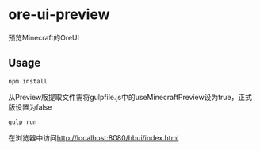 # ore-ui-preview
预览Minecraft的OreUI

## Usage

```shell
npm install
```
从Preview版提取文件需将gulpfile.js中的useMinecraftPreview设为true，正式版设置为false
```shell
gulp run
```

在浏览器中访问<http://localhost:8080/hbui/index.html>


